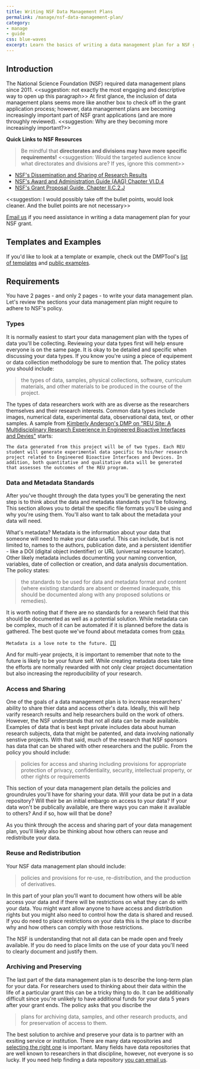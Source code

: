 ```yaml
---
title: Writing NSF Data Management Plans
permalink: /manage/nsf-data-management-plan/
category: 
- manage
- guide
css: blue-waves
excerpt: Learn the basics of writing a data management plan for a NSF grant application
---
```


## Introduction 

The National Science Foundation (NSF) required data management plans since 2011. <<suggestion: not exactly the most engaging and descriptive way to open up this paragraph>> At first glance, the inclusion of data management plans seems more like another box to check off in the grant application process; however, data management plans are becoming increasingly important part of NSF grant applications (and are more throughly reviewed). <<suggestion: Why are they becoming more increasingly important?>>

**Quick Links to NSF Resources** 

> Be mindful that **directorates and divisions may have more specific requirements!** <<suggestion: Would the targeted audience know what directorates and divisions are? If yes, ignore this comment>>

+ <a href="http://www.nsf.gov/bfa/dias/policy/dmp.jsp" title="NSF's Dissemination and Sharing of Research Results Guidance">NSF's Dissemination and Sharing of Research Results</a> 
+ <a href="http://www.nsf.gov/pubs/policydocs/pappguide/nsf15001/aag_6.jsp#VID4" title="NSF's Award and Administration Guide (AAG) Chapter VI.D.4">NSF's Award and Administration Guide (AAG) Chapter VI.D.4</a> 
+  <a href="http://www.nsf.gov/pubs/policydocs/pappguide/nsf15001/gpg_2.jsp#dmp" title="NSF's Grant Proposal Guide, Chapter II.C.2.J">NSF's Grant Proposal Guide, Chapter II.C.2.J</a> 

<<suggestion: I would possibly take off the bullet points, would look cleaner. And the bullet points are not necessary>>

[Email us](mailto:data@bu.edu) if you need assistance in writing a data management plan for your NSF grant.


## Templates and Examples 

If you'd like to look at a template or example, check out the DMPTool's [list of templates](https://dmptool.org/guidance?e=z&method=get&s=a&scope1=all) and [public examples](https://dmptool.org/public_dmps?public%3Aall_scope=all). 

## Requirements 

You have 2 pages - and only 2 pages - to write your data management plan. Let's review the sections your data management plan might require to adhere to NSF's policy. 

### Types 

It is normally easiest to start your data management plan with the types of data you'll be collecting. Reviewing your data types first will help ensure everyone is on the same page. It is okay to be detailed and specific when discussing your data types. If you know you're using a piece of equipement or data collection methodology be sure to mention that. The policy states you should include: 

> the types of data, samples, physical collections, software, curriculum materials, and other materials to be produced in the course of the project.

The types of data researchers work with are as diverse as the researchers themselves and their research interests. Common data types include images, numerical data, experimental data, observational data, text, or other samples. A sample from [Kimberly Anderson's DMP on "REU Site: A Multidisciplinary Research Experience in Engineered Bioactive Interfaces and Devies"](https://dmptool.org/plans/11390.pdf) starts:

```
The data generated from this project will be of two types. Each REU student will generate experimental data specific to his/her research project related to Engineered Bioactive Interfaces and Devices. In addition, both quantitative and qualitative data will be generated that assesses the outcomes of the REU program. 
```

### Data and Metadata Standards 

After you've thought through the data types you'll be generating the next step is to think about the data and metadata standards you'll be following. This section allows you to detail the specific file formats you'll be using and why you're using them. You'll also want to talk about the metadata your data will need.

What's metadata? Metadata is the information about your data that someone will need to make your data useful. This can include, but is not limited to, names to the authors, publication date, and a persistent identifier - like a DOI (digital object indentifier) or URL (universal resource locator). Other likely metadata includes documenting your naming convention, variables, date of collection or creation, and data analysis documentation. The policy states: 

> the standards to be used for data and metadata format and content (where existing standards are absent or deemed inadequate, this should be documented along with any proposed solutions or remedies).

It is worth noting that if there are no standards for a research field that this should be documented as well as a potential solution. While metadata can be complex, much of it can be automated if it is planned before the data is gathered. The best quote we've found about metadata comes from [cea+](https://www.flickr.com/people/centralasian/?rb=1) 

```Metadata is a love note to the future. ```[[1]](https://www.flickr.com/photos/33255628@N00/8071729256/)

And for multi-year projects, it is important to remember that note to the future is likely to be your future self. While creating metadata does take time the efforts are normally rewarded with not only clear project documentation but also increasing the reproducibility of your research. 

### Access and Sharing

One of the goals of a data management plan is to increase researchers' ability to share thier data and access other's data. Ideally, this will help varify research results and help researchers build on the work of others. However, the NSF understands that not all data can be made available. Examples of data that is best kept private includes data about human research subjects, data that might be patented, and data involving nationally senstive projects. With that said, much of the research that NSF sponsors has data that can be shared with other researchers and the public. From the policy you should include: 

> policies for access and sharing including provisions for appropriate protection of privacy, confidentiality, security, intellectual property, or other rights or requirements

This section of your data management plan details the policies and groundrules you'll have for sharing your data. Will your data be put in a data repository? Will their be an initial embargo on access to your data? If your data won't be publically available, are there ways you can make it available to others? And if so, how will that be done? 

As you think through the access and sharing part of your data management plan, you'll likely also be thinking about how others can reuse and redistribute your data. 

### Reuse and Redistribution

Your NSF data management plan should include: 

> policies and provisions for re-use, re-distribution, and the production of derivatives. 

In this part of your plan you'll want to document how others will be able access your data and if there will be restrictions on what they can do with your data. You might want allow anyone to have access and distribution rights but you might also need to control how the data is shared and reused. If you do need to place restrictions on your data this is the place to discribe why and how others can comply with those restrictions.

The NSF is understanding that not all data can be made open and freely available. If you do need to place limits on the use of your data you'll need to clearly document and justify them. 

### Archiving and Preserving 

The last part of the data management plan is to describe the long-term plan for your data. For researchers used to thinking about their data within the life of a particular grant this can be a tricky thing to do. It can be additionally difficult since you're unlikely to have additional funds for your data 5 years after your grant ends. The policy asks that you discribe the 

> plans for archiving data, samples, and other research products, and for preservation of access to them.

The best solution to archive and preserve your data is to partner with an exsiting service or institution. There are many data repositories and [selecting the right one]({{site.baseurl}}/share/selecting-a-data-repository) is important. Many fields have data repositories that are well known to researchers in that discipline, however, not everyone is so lucky. If you need help finding a data repository [you can email us](mailto:data@bu.edu). 
